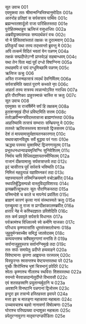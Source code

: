  सूत उवाच	001  
 एवमुक्त्वा ततः श्रीमान्मन्त्रिभिश्चानुमोदितः	001a  
 आरुरोह प्रतिज्ञां स सर्पसत्राय पार्थिवः	001c  
 ब्रह्मन्भरतशार्दूलो राजा पारिक्षितस्तदा	001e  
 पुरोहितमथाहूय ऋत्विजं वसुधाधिपः	002a  
 अब्रवीद्वाक्यसम्पन्नः सम्पदर्थकरं वचः	002c  
 यो मे हिंसितवांस्तातं तक्षकः स दुरात्मवान्	003a  
 प्रतिकुर्यां यथा तस्य तद्भवन्तो ब्रुवन्तु मे	003c  
 अपि तत्कर्म विदितं भवतां येन पन्नगम्	004a  
 तक्षकं सम्प्रदीप्तेऽग्नौ प्राप्स्येऽहं सहबान्धवम्	004c  
 यथा तेन पिता मह्यं पूर्वं दग्धो विषाग्निना	005a  
 तथाहमपि तं पापं दग्धुमिच्छामि पन्नगम्	005c  
 ऋत्विज ऊचुः	006  
 अस्ति राजन्महत्सत्रं त्वदर्थं देवनिर्मितम्	006a  
 सर्पसत्रमिति ख्यातं पुराणे कथ्यते नृप	006c  
 आहर्ता तस्य सत्रस्य त्वन्नान्योऽस्ति नराधिप	007a  
 इति पौराणिकाः प्राहुरस्माकं चास्ति स क्रतुः	007c  
 सूत उवाच	008  
 एवमुक्तः स राजर्षिर्मेने सर्पं हि तक्षकम्	008a  
 हुताशनमुखं दीप्तं प्रविष्टमिति सत्तम	008c  
 ततोऽब्रवीन्मन्त्रविदस्तान्राजा ब्राह्मणांस्तदा	009a  
 आहरिष्यामि तत्सत्रं सम्भाराः सम्भ्रियन्तु मे	009c  
 ततस्ते ऋत्विजस्तस्य शास्त्रतो द्विजसत्तम	010a  
 देशं तं मापयामासुर्यज्ञायतनकारणात्	010c  
 यथावज्ज्ञानविदुषः सर्वे बुद्ध्या परं गताः	010e  
 ऋद्ध्या परमया युक्तमिष्टं द्विजगणायुतम्	011a  
 प्रभूतधनधान्याढ्यमृत्विग्भिः सुनिवेशितम्	011c  
 निर्माय चापि विधिवद्यज्ञायतनमीप्सितम्	012a  
 राजानं दीक्षयामासुः सर्पसत्राप्तये तदा	012c  
 इदं चासीत्तत्र पूर्वं सर्पसत्रे भविष्यति	013a  
 निमित्तं महदुत्पन्नं यज्ञविघ्नकरं तदा	013c  
 यज्ञस्यायतने तस्मिन्क्रियमाणे वचोऽब्रवीत्	014a  
 स्थपतिर्बुद्धिसम्पन्नो वास्तुविद्याविशारदः	014c  
 इत्यब्रवीत्सूत्रधारः सूतः पौराणिकस्तदा	015a  
 यस्मिन्देशे च काले च मापनेयं प्रवर्तिता	015c  
 ब्राह्मणं कारणं कृत्वा नायं संस्थास्यते क्रतुः	015e  
 एतच्छ्रुत्वा तु राजा स प्राग्दीक्षाकालमब्रवीत्	016a  
 क्षत्तारं नेह मे कश्चिदज्ञातः प्रविशेदिति	016c  
 ततः कर्म प्रववृते सर्पसत्रे विधानतः	017a  
 पर्यक्रामंश्च विधिवत्स्वे स्वे कर्मणि याजकाः	017c  
 परिधाय कृष्णवासांसि धूमसंरक्तलोचनाः	018a  
 जुहुवुर्मन्त्रवच्चैव समिद्धं जातवेदसम्	018c  
 कम्पयन्तश्च सर्वेषामुरगाणां मनांसि ते	019a  
 सर्पानाजुहुवुस्तत्र सर्वानग्निमुखे तदा	019c  
 ततः सर्पाः समापेतुः प्रदीप्ते हव्यवाहने	020a  
 विवेष्टमानाः कृपणा आह्वयन्तः परस्परम्	020c  
 विस्फुरन्तः श्वसन्तश्च वेष्टयन्तस्तथा परे	021a  
 पुच्छैः शिरोभिश्च भृशं चित्रभानुं प्रपेदिरे	021c  
 श्वेताः कृष्णाश्च नीलाश्च स्थविराः शिशवस्तथा	022a   
 रुवन्तो भैरवान्नादान्पेतुर्दीप्ते विभावसौ	022c   
 एवं शतसहस्राणि प्रयुतान्यर्बुदानि च	023a  
 अवशानि विनष्टानि पन्नगानां द्विजोत्तम	023c   
 इन्दुरा इव तत्रान्ये हस्तिहस्ता इवापरे	024a  
 मत्ता इव च मातङ्गा महाकाया महाबलाः	024c  
 उच्चावचाश्च बहवो नानावर्णा विषोल्बणाः	025a  
 घोराश्च परिघप्रख्या दन्दशूका महाबलाः	025c  
 प्रपेतुरग्नावुरगा मातृवाग्दण्डपीडिताः	025e  
